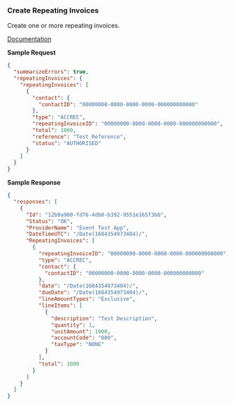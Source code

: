 ### Create Repeating Invoices

Create one or more repeating invoices.

[Documentation](https://xeroapi.github.io/xero-node/accounting/index.html#api-Accounting-createRepeatingInvoices)

**Sample Request**
```json
{
  "summarizeErrors": true,
  "repeatingInvoices": {
    "repeatingInvoices": [
      {
        "contact": {
          "contactID": "00000000-0000-0000-0000-000000000000"
        },
        "type": "ACCREC",
        "repeatingInvoiceID": "00000000-0000-0000-0000-000000000000",
        "total": 1000,
        "reference": "Test Reference",
        "status": "AUTHORISED"
      }
    ]
  }
}
```

**Sample Response**
```json
{
  "responses": [
    {
      "Id": "12b9a900-fd76-4db0-b392-9551e165f3bb",
      "Status": "OK",
      "ProviderName": "Event Test App",
      "DateTimeUTC": "/Date(1684354973404)/",
      "RepeatingInvoices": [
        {
          "repeatingInvoiceID": "00000000-0000-0000-0000-000000000000",
          "type": "ACCREC",
          "contact": {
            "contactID": "00000000-0000-0000-0000-000000000000"
          },
          "date": "/Date(1684354973404)/",
          "dueDate": "/Date(1684354973404)/",
          "lineAmountTypes": "Exclusive",
          "lineItems": [
            {
              "description": "Test Description",
              "quantity": 1,
              "unitAmount": 1000,
              "accountCode": "000",
              "taxType": "NONE"
            }
          ],
          "total": 1000
        }
      ]
    }
  ]
}
```
